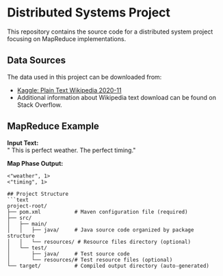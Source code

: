 # Distributed Systems Project

This repository contains the source code for a distributed system project focusing on MapReduce implementations.

## Data Sources
The data used in this project can be downloaded from:
- [Kaggle: Plain Text Wikipedia 2020-11](https://www.kaggle.com/ltcmdrdata/plain-text-wikipedia-202011)
- Additional information about Wikipedia text download can be found on Stack Overflow.


## MapReduce Example

**Input Text:**  
" This is perfect weather. The perfect timing."



**Map Phase Output:**  
```text
<"weather", 1>
<"timing", 1>

## Project Structure
```text
project-root/
├── pom.xml           # Maven configuration file (required)
├── src/
│   ├── main/
│   │   ├── java/     # Java source code organized by package structure
│   │   └── resources/ # Resource files directory (optional)
│   └── test/
│       ├── java/     # Test source code
│       └── resources/# Test resource files (optional)
└── target/           # Compiled output directory (auto-generated)
```

